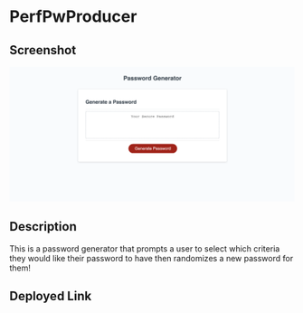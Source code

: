# PerfPwProducer

## Screenshot
![screenshot](./assets/images/Screenshot%202022-12-22%20at%2010.44.20%20PM.png)

## Description

This is a password generator that prompts a user to select which criteria they would like their password to have then randomizes a new password for them!

  
## Deployed Link

